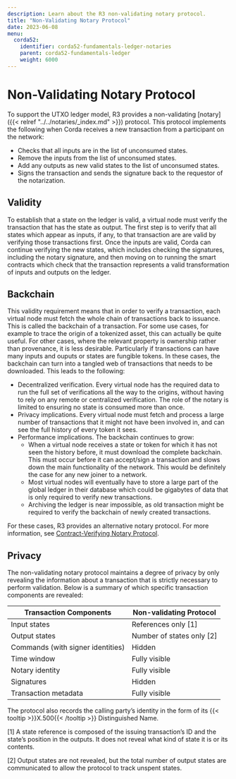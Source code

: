 ```yaml
---
description: Learn about the R3 non-validating notary protocol.
title: "Non-Validating Notary Protocol"
date: 2023-06-08
menu:
  corda52:
    identifier: corda52-fundamentals-ledger-notaries
    parent: corda52-fundamentals-ledger
    weight: 6000
---
```


# Non-Validating Notary Protocol

To support the UTXO ledger model, R3 provides a non-validating [notary]({{< relref "../../notaries/_index.md" >}}) protocol. This protocol implements the following when Corda receives a new transaction from a participant on the network:

* Checks that all inputs are in the list of unconsumed states.
* Remove the inputs from the list of unconsumed states.
* Add any outputs as new valid states to the list of unconsumed states.
* Signs the transaction and sends the signature back to the requestor of the notarization.

## Validity

To establish that a state on the ledger is valid, a virtual node must verify the transaction that has the state as output.
The first step is to verify that all states which appear as inputs, if any, to that transaction are are valid by verifying those transactions first.
Once the inputs are valid, Corda can continue verifying the new states, which includes checking the signatures, including the notary signature, and then moving on to running the smart contracts which check that the transaction represents a valid transformation of inputs and outputs on the ledger.

## Backchain

This validity requirement means that in order to verify a transaction, each virtual node must fetch the whole chain of transactions back to issuance. This is called the backchain of a transaction.
For some use cases, for example to trace the origin of a tokenized asset, this can actually be quite useful.
For other cases, where the relevant property is ownership rather than provenance, it is less desirable.
Particularly if transactions can have many inputs and ouputs or states are fungible tokens. In these cases, the backchain can turn into a tangled web of transactions that needs to be downloaded. This leads to the following:

* Decentralized verification. Every virtual node has the required data to run the full set of verifications all the way to the origins, without having to rely on any remote or centralized verification. The role of the notary is limited to ensuring no state is consumed more than once.
* Privacy implications. Every virtual node must fetch and process a large number of transactions that it might not have been involved in, and can see the full history of every token it sees.
* Performance implications. The backchain continues to grow:
  * When a virtual node receives a state or token for which it has not seen the history before, it must download the complete backchain. This must occur before it can accept/sign a transaction and slows down the main functionality of the network. This would be definitely the case for any new joiner to a network.
  * Most virtual nodes will eventually have to store a large part of the global ledger in their database which could be gigabytes of data that is only required to verify new transactions.
  * Archiving the ledger is near impossible, as old transaction might be required to verify the backchain of newly created transactions.

For these cases, R3 provides an alternative notary protocol. For more information, see [Contract-Verifying Notary Protocol](../../notaries/contract-verifying-notary.md).

## Privacy

The non-validating notary protocol maintains a degree of privacy by only revealing the information about a transaction that is strictly necessary to perform validation. Below is a summary of which specific transaction components are revealed:

| Transaction Components            | Non-validating Protocol   |
| --------------------------------- | ------------------------- |
| Input states                      | References only [1]       |
| Output states                     | Number of states only [2] |
| Commands (with signer identities) | Hidden                    |
| Time window                       | Fully visible             |
| Notary identity                   | Fully visible             |
| Signatures                        | Hidden                    |
| Transaction metadata              | Fully visible             |

The protocol also records the calling party’s identity in the form of its {{< tooltip >}}X.500{{< /tooltip >}} Distinguished Name.

[1] A state reference is composed of the issuing transaction’s ID and the state’s position in the outputs. It does not reveal what kind of state it is or its contents.

[2] Output states are not revealed, but the total number of output states are communicated to allow the protocol to track unspent states.
